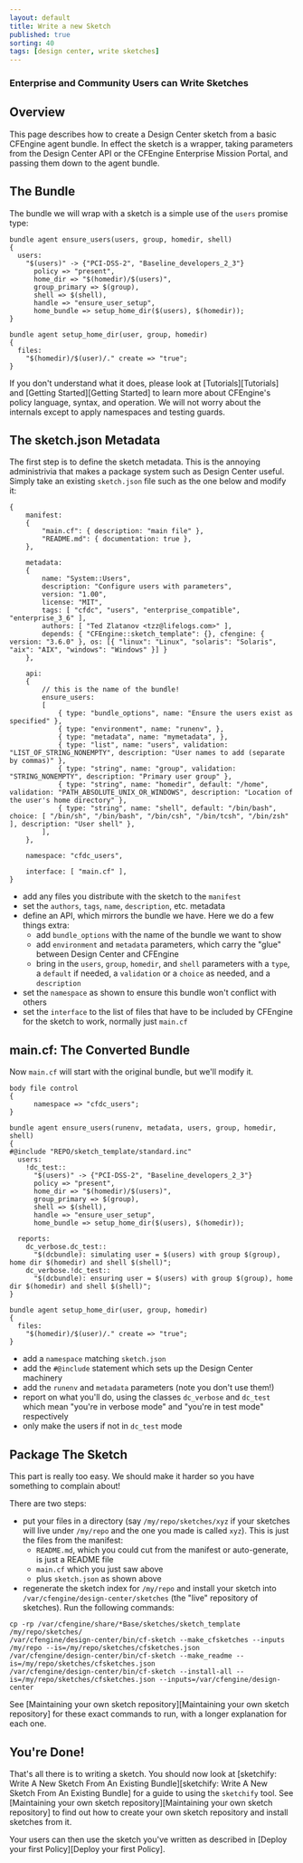 ```yaml
---
layout: default
title: Write a new Sketch
published: true
sorting: 40
tags: [design center, write sketches]
---
```


### Enterprise and Community Users can Write Sketches

## Overview

This page describes how to create a Design Center sketch from a basic
CFEngine agent bundle. In effect the sketch is a wrapper, taking
parameters from the Design Center API or the CFEngine Enterprise
Mission Portal, and passing them down to the agent bundle.

## The Bundle

The bundle we will wrap with a sketch is a simple use of the `users`
promise type:

```cf3
bundle agent ensure_users(users, group, homedir, shell)
{
  users:
    "$(users)" -> {"PCI-DSS-2", "Baseline_developers_2_3"}
      policy => "present",
      home_dir => "$(homedir)/$(users)",
      group_primary => $(group),
      shell => $(shell),
      handle => "ensure_user_setup",
      home_bundle => setup_home_dir($(users), $(homedir));
}

bundle agent setup_home_dir(user, group, homedir)
{
  files:
    "$(homedir)/$(user)/." create => "true";
}
```

If you don't understand what it does, please look at
[Tutorials][Tutorials] and [Getting Started][Getting Started] to learn
more about CFEngine's policy language, syntax, and operation. We will
not worry about the internals except to apply namespaces and testing
guards.

## The sketch.json Metadata

The first step is to define the sketch metadata. This is the annoying
administrivia that makes a package system such as Design Center
useful. Simply take an existing `sketch.json` file such as the one below and modify it:

```
{
    manifest:
    {
        "main.cf": { description: "main file" },
        "README.md": { documentation: true },
    },

    metadata:
    {
        name: "System::Users",
	    description: "Configure users with parameters",
        version: "1.00",
        license: "MIT",
        tags: [ "cfdc", "users", "enterprise_compatible", "enterprise_3_6" ],
        authors: [ "Ted Zlatanov <tzz@lifelogs.com>" ],
        depends: { "CFEngine::sketch_template": {}, cfengine: { version: "3.6.0" }, os: [{ "linux": "Linux", "solaris": "Solaris", "aix": "AIX", "windows": "Windows" }] }
    },

    api:
    {
        // this is the name of the bundle!
        ensure_users:
        [
            { type: "bundle_options", name: "Ensure the users exist as specified" },
            { type: "environment", name: "runenv", },
            { type: "metadata", name: "mymetadata", },
	        { type: "list", name: "users", validation: "LIST_OF_STRING_NONEMPTY", description: "User names to add (separate by commas)" },
	        { type: "string", name: "group", validation: "STRING_NONEMPTY", description: "Primary user group" },
            { type: "string", name: "homedir", default: "/home", validation: "PATH_ABSOLUTE_UNIX_OR_WINDOWS", description: "Location of the user's home directory" },
            { type: "string", name: "shell", default: "/bin/bash", choice: [ "/bin/sh", "/bin/bash", "/bin/csh", "/bin/tcsh", "/bin/zsh" ], description: "User shell" },
        ],
    },

    namespace: "cfdc_users",

    interface: [ "main.cf" ],
}
```

* add any files you distribute with the sketch to the `manifest`
* set the `authors`, `tags`, `name`, `description`, etc. metadata
* define an API, which mirrors the bundle we have.  Here we do a few things extra:
  * add `bundle_options` with the name of the bundle we want to show
  * add `environment` and `metadata` parameters, which carry the "glue" between Design Center and CFEngine
  * bring in the `users`, `group`, `homedir`, and `shell` parameters with a `type`, a `default` if needed, a `validation` or a `choice` as needed, and a `description`
* set the `namespace` as shown to ensure this bundle won't conflict with others
* set the `interface` to the list of files that have to be included by CFEngine for the sketch to work, normally just `main.cf`

## main.cf: The Converted Bundle

Now `main.cf` will start with the original bundle, but we'll modify it.

```cf3
body file control
{
      namespace => "cfdc_users";
}

bundle agent ensure_users(runenv, metadata, users, group, homedir, shell)
{
#@include "REPO/sketch_template/standard.inc"
  users:
    !dc_test::
      "$(users)" -> {"PCI-DSS-2", "Baseline_developers_2_3"}
      policy => "present",
      home_dir => "$(homedir)/$(users)",
      group_primary => $(group),
      shell => $(shell),
      handle => "ensure_user_setup",
      home_bundle => setup_home_dir($(users), $(homedir));

  reports:
    dc_verbose.dc_test::
      "$(dcbundle): simulating user = $(users) with group $(group), home dir $(homedir) and shell $(shell)";
    dc_verbose.!dc_test::
      "$(dcbundle): ensuring user = $(users) with group $(group), home dir $(homedir) and shell $(shell)";
}

bundle agent setup_home_dir(user, group, homedir)
{
  files:
    "$(homedir)/$(user)/." create => "true";
}
```

* add a `namespace` matching `sketch.json`
* add the `#@include` statement which sets up the Design Center machinery
* add the `runenv` and `metadata` parameters (note you don't use them!)
* report on what you'll do, using the classes `dc_verbose` and `dc_test` which mean "you're in verbose mode" and "you're in test mode" respectively
* only make the users if not in `dc_test` mode

## Package The Sketch

This part is really too easy.  We should make it harder so you have something to complain about!

There are two steps:

* put your files in a directory (say `/my/repo/sketches/xyz` if your sketches will live under `/my/repo` and the one you made is called `xyz`). This is just the files from the manifest:
    * `README.md`, which you could cut from the manifest or auto-generate, is just a README file
    * `main.cf` which you just saw above
    * plus `sketch.json` as shown above
* regenerate the sketch index for `/my/repo` and install your sketch into `/var/cfengine/design-center/sketches` (the "live" repository of sketches).  Run the following commands:

```
cp -rp /var/cfengine/share/*Base/sketches/sketch_template /my/repo/sketches/
/var/cfengine/design-center/bin/cf-sketch --make_cfsketches --inputs /my/repo --is=/my/repo/sketches/cfsketches.json
/var/cfengine/design-center/bin/cf-sketch --make_readme --is=/my/repo/sketches/cfsketches.json
/var/cfengine/design-center/bin/cf-sketch --install-all --is=/my/repo/sketches/cfsketches.json --inputs=/var/cfengine/design-center
```

See
[Maintaining your own sketch repository][Maintaining your own sketch repository]
for these exact commands to run, with a longer explanation for each
one.

## You're Done!

That's all there is to writing a sketch. You should now look at
[sketchify: Write A New Sketch From An Existing Bundle][sketchify: Write A New Sketch From An Existing Bundle]
for a guide to using the `sketchify` tool. See
[Maintaining your own sketch repository][Maintaining your own sketch repository]
to find out how to create your own sketch repository and install sketches from it.

Your users can then use the sketch you've written as described in
[Deploy your first Policy][Deploy your first Policy].

